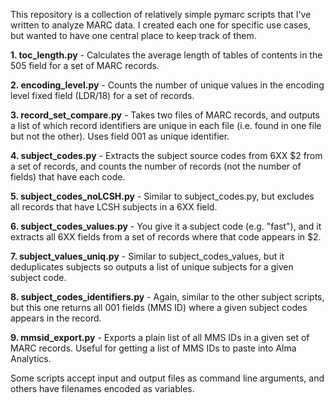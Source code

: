 This repository is a collection of relatively simple pymarc scripts that I've written to analyze MARC data.  I created each one for specific use cases, but wanted to have one central place to keep track of them.

**1. toc_length.py** - Calculates the average length of tables of contents in the 505 field for a set of MARC records.

**2. encoding_level.py** - Counts the number of unique values in the encoding level fixed field (LDR/18) for a set of records.

**3. record_set_compare.py** - Takes two files of MARC records, and outputs a list of which record identifiers are unique in each file (i.e. found in one file but not the other). Uses field 001 as unique identifier.

**4. subject_codes.py** - Extracts the subject source codes from 6XX $2 from a set of records, and counts the number of records (not the number of fields) that have each code.

**5. subject_codes_noLCSH.py** - Similar to subject_codes.py, but excludes all records that have LCSH subjects in a 6XX field.

**6. subject_codes_values.py** - You give it a subject code (e.g. "fast"), and it extracts all 6XX fields from a set of records where that code appears in $2.

**7. subject_values_uniq.py** - Similar to subject_codes_values, but it deduplicates subjects so outputs a list of unique subjects for a given subject code.

**8. subject_codes_identifiers.py** - Again, similar to the other subject scripts, but this one returns all 001 fields (MMS ID) where a given subject codes appears in the record.

**9. mmsid_export.py** - Exports a plain list of all MMS IDs in a given set of MARC records. Useful for getting a list of MMS IDs to paste into Alma Analytics.

Some scripts accept input and output files as command line arguments, and others have filenames encoded as variables.
